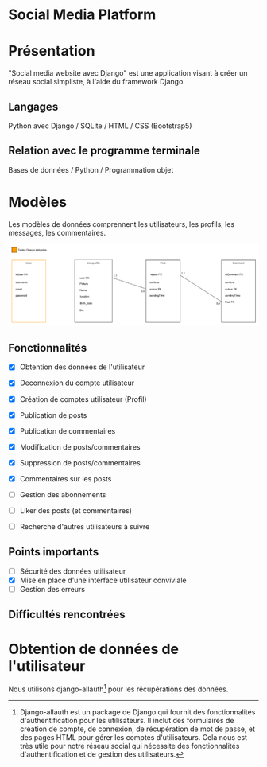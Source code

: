 # Social Media Platform



# Présentation

"Social media website avec Django" est une application visant à créer un réseau social simpliste, à l'aide du framework Django

## Langages 

Python avec Django / SQLite / HTML / CSS (Bootstrap5)

## Relation avec le programme terminale

Bases de données / Python / Programmation objet

# Modèles

Les modèles de données comprennent les utilisateurs, les profils, les messages, les commentaires.

![1](/media/uploads/models/modeles.png)

## Fonctionnalités

- [x] Obtention des données de l'utilisateur
- [x] Deconnexion du compte utilisateur
- [x] Création de comptes utilisateur (Profil) 
- [x] Publication de posts
- [x] Publication de commentaires
- [x] Modification de posts/commentaires
- [x] Suppression de posts/commentaires
- [x] Commentaires sur les posts
- [ ] Gestion des abonnements
- [ ] Liker des posts (et commentaires)
- [ ] Recherche d'autres utilisateurs à suivre


## Points importants

- [ ] Sécurité des données utilisateur
- [x] Mise en place d'une interface utilisateur conviviale
- [ ] Gestion des erreurs

## Difficultés rencontrées


# Obtention de données de l'utilisateur

Nous utilisons django-allauth[^1] pour les récupérations des données. 


[^1]: Django-allauth est un package de Django qui fournit des fonctionnalités
d'authentification pour les utilisateurs. Il inclut des formulaires de création de compte, de
connexion, de récupération de mot de passe, et des pages HTML pour gérer les
comptes d'utilisateurs. Cela nous est très utile pour notre réseau social qui nécessite
des fonctionnalités d'authentification et de gestion des utilisateurs.


